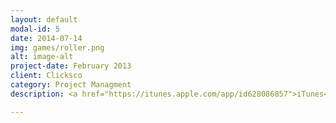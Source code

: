 ```yaml
---
layout: default
modal-id: 5
date: 2014-07-14
img: games/roller.png
alt: image-alt
project-date: February 2013
client: Clicksco
category: Project Managment
description: <a href="https://itunes.apple.com/app/id628086857">iTunes</a>

---
```

